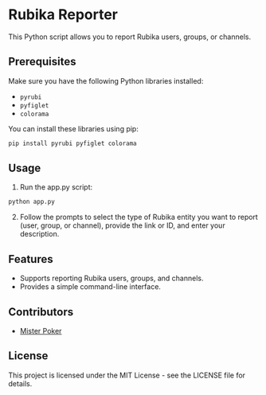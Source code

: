 # Rubika Reporter

This Python script allows you to report Rubika users, groups, or channels.

## Prerequisites

Make sure you have the following Python libraries installed:

- `pyrubi`
- `pyfiglet`
- `colorama`

You can install these libraries using pip:

```bash
pip install pyrubi pyfiglet colorama
```

## Usage
1. Run the app.py script:

```bash
python app.py
```
2. Follow the prompts to select the type of Rubika entity you want to report (user, group, or channel), provide the link or ID, and enter your description.

## Features

- Supports reporting Rubika users, groups, and channels.
- Provides a simple command-line interface.

## Contributors
- [Mister Poker](https://github.com/MisterPoker/)

## License
This project is licensed under the MIT License - see the LICENSE file for details.
